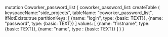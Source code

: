 mutation Coworker_password_list {
  coworker_password_list: createTable (
    keyspaceName:"side_projects",
    tableName: "coworker_password_list",
    ifNotExists:true
    partitionKeys: [
      {name: "login", type: {basic: TEXT}},
      {name: "password", type: {basic: TEXT}}
    ]
    values: [
      {name: "firstname", type: {basic: TEXT}},
      {name: "name", type : {basic: TEXT}}
    ]
  )
}

